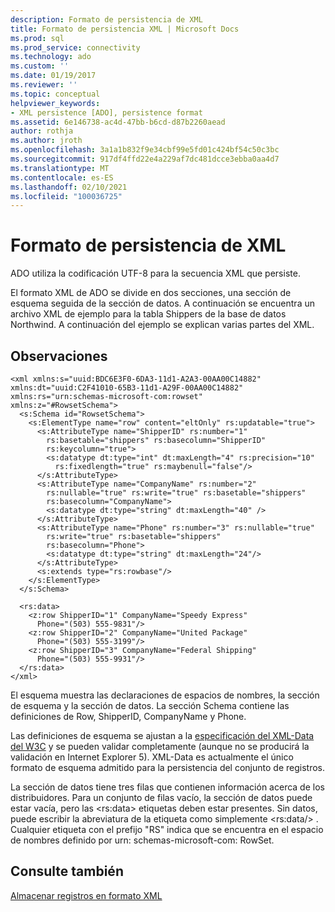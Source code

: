 ```yaml
---
description: Formato de persistencia de XML
title: Formato de persistencia XML | Microsoft Docs
ms.prod: sql
ms.prod_service: connectivity
ms.technology: ado
ms.custom: ''
ms.date: 01/19/2017
ms.reviewer: ''
ms.topic: conceptual
helpviewer_keywords:
- XML persistence [ADO], persistence format
ms.assetid: 6e146738-ac4d-47bb-b6cd-d87b2260aead
author: rothja
ms.author: jroth
ms.openlocfilehash: 3a1a1b832f9e34cbf99e5fd01c424bf54c50c3bc
ms.sourcegitcommit: 917df4ffd22e4a229af7dc481dcce3ebba0aa4d7
ms.translationtype: MT
ms.contentlocale: es-ES
ms.lasthandoff: 02/10/2021
ms.locfileid: "100036725"
---
```

# <a name="xml-persistence-format"></a>Formato de persistencia de XML
ADO utiliza la codificación UTF-8 para la secuencia XML que persiste.  
  
 El formato XML de ADO se divide en dos secciones, una sección de esquema seguida de la sección de datos. A continuación se encuentra un archivo XML de ejemplo para la tabla Shippers de la base de datos Northwind. A continuación del ejemplo se explican varias partes del XML.  
  
## <a name="remarks"></a>Observaciones  
  
```  
<xml xmlns:s="uuid:BDC6E3F0-6DA3-11d1-A2A3-00AA00C14882"   
xmlns:dt="uuid:C2F41010-65B3-11d1-A29F-00AA00C14882"   
xmlns:rs="urn:schemas-microsoft-com:rowset"   
xmlns:z="#RowsetSchema">   
  <s:Schema id="RowsetSchema">   
    <s:ElementType name="row" content="eltOnly" rs:updatable="true">   
      <s:AttributeType name="ShipperID" rs:number="1"   
        rs:basetable="shippers" rs:basecolumn="ShipperID"  
        rs:keycolumn="true">   
        <s:datatype dt:type="int" dt:maxLength="4" rs:precision="10"   
          rs:fixedlength="true" rs:maybenull="false"/>   
      </s:AttributeType>   
      <s:AttributeType name="CompanyName" rs:number="2"   
        rs:nullable="true" rs:write="true" rs:basetable="shippers"   
        rs:basecolumn="CompanyName">   
        <s:datatype dt:type="string" dt:maxLength="40" />   
      </s:AttributeType>   
      <s:AttributeType name="Phone" rs:number="3" rs:nullable="true"   
        rs:write="true" rs:basetable="shippers"   
        rs:basecolumn="Phone">   
        <s:datatype dt:type="string" dt:maxLength="24"/>   
      </s:AttributeType>   
      <s:extends type="rs:rowbase"/>   
    </s:ElementType>   
  </s:Schema>   
  
  <rs:data>   
    <z:row ShipperID="1" CompanyName="Speedy Express"   
      Phone="(503) 555-9831"/>   
    <z:row ShipperID="2" CompanyName="United Package"   
      Phone="(503) 555-3199"/>   
    <z:row ShipperID="3" CompanyName="Federal Shipping"   
      Phone="(503) 555-9931"/>   
  </rs:data>   
</xml>  
```  
  
 El esquema muestra las declaraciones de espacios de nombres, la sección de esquema y la sección de datos. La sección Schema contiene las definiciones de Row, ShipperID, CompanyName y Phone.  
  
 Las definiciones de esquema se ajustan a la [especificación del XML-Data del W3C](http://www.w3.org/TR/1998/NOTE-XML-data/) y se pueden validar completamente (aunque no se producirá la validación en Internet Explorer 5). XML-Data es actualmente el único formato de esquema admitido para la persistencia del conjunto de registros.  
  
 La sección de datos tiene tres filas que contienen información acerca de los distribuidores. Para un conjunto de filas vacío, la sección de datos puede estar vacía, pero las \<rs:data> etiquetas deben estar presentes. Sin datos, puede escribir la abreviatura de la etiqueta como simplemente \<rs:data/> . Cualquier etiqueta con el prefijo "RS" indica que se encuentra en el espacio de nombres definido por urn: schemas-microsoft-com: RowSet.  
  
## <a name="see-also"></a>Consulte también  
 [Almacenar registros en formato XML](./persisting-records-in-xml-format.md)
